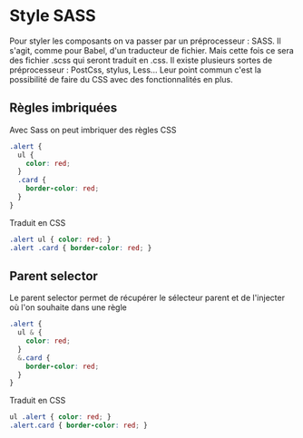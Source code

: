 # Style SASS

Pour styler les composants on va passer par un préprocesseur : SASS. Il s'agit, comme pour Babel, d'un traducteur de fichier. Mais cette fois ce sera des fichier .scss qui seront traduit en .css. Il existe plusieurs sortes de préprocesseur : PostCss, stylus, Less... Leur point commun c'est la possibilité de faire du CSS avec des fonctionnalités en plus.

## Règles imbriquées

Avec Sass on peut imbriquer des règles CSS

```scss
.alert {
  ul {
    color: red;
  }
  .card {
    border-color: red;
  }
}
```

Traduit en CSS
```css
.alert ul { color: red; }
.alert .card { border-color: red; }
```

## Parent selector

Le parent selector permet de récupérer le sélecteur parent et de l'injecter où l'on souhaite dans une règle

```scss
.alert {
  ul & {
    color: red;
  }
  &.card {
    border-color: red;
  }
}
```

Traduit en CSS
```css
ul .alert { color: red; }
.alert.card { border-color: red; }
```